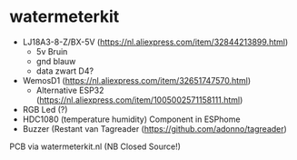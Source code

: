 # watermeterkit
- LJ18A3-8-Z/BX-5V (https://nl.aliexpress.com/item/32844213899.html)
  - 5v Bruin
  - gnd blauw
  - data zwart D4?
- WemosD1 (https://nl.aliexpress.com/item/32651747570.html)
  - Alternative ESP32 (https://nl.aliexpress.com/item/1005002571158111.html)
- RGB Led (?)
- HDC1080 (temperature humidity) Component in ESPhome
- Buzzer (Restant van Tagreader (https://github.com/adonno/tagreader)

PCB via watermeterkit.nl (NB Closed Source!)
